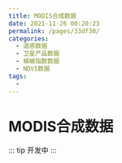 ```yaml
---
title: MODIS合成数据
date: 2021-11-26 00:20:23
permalink: /pages/33df30/
categories:
  - 遥感数据
  - 卫星产品数据
  - 植被指数数据
  - NDVI数据
tags:
  - 
---
```

# MODIS合成数据

::: tip
开发中
:::

